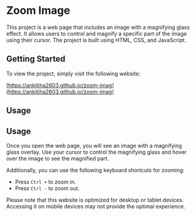 # Zoom Image

This project is a web page that includes an image with a magnifying glass effect. It allows users to control and magnify a specific part of the image using their cursor. The project is built using HTML, CSS, and JavaScript.

## Getting Started

To view the project, simply visit the following website:

[https://ankitjha2603.github.io/zoom-imag](https://ankitjha2603.github.io/zoom-imag)

## Usage

## Usage

Once you open the web page, you will see an image with a magnifying glass overlay. Use your cursor to control the magnifying glass and hover over the image to see the magnified part.

Additionally, you can use the following keyboard shortcuts for zooming:

- Press `Ctrl +` to zoom in.
- Press `Ctrl -` to zoom out.

Please note that this website is optimized for desktop or tablet devices. Accessing it on mobile devices may not provide the optimal experience.
